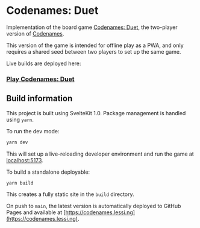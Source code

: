 # Codenames: Duet

Implementation of the board game [Codenames: Duet](https://boardgamegeek.com/boardgame/224037/codenames-duet), the two-player version of [Codenames](https://boardgamegeek.com/boardgame/178900/codenames).

This version of the game is intended for offline play as a PWA, and only requires a shared seed between two players to set up the same game.

Live builds are deployed here:

### [Play Codenames: Duet](https://codenames.lessi.ng)

## Build information

This project is built using SvelteKit 1.0. Package management is handled using `yarn`.

To run the dev mode:
```sh
yarn dev
```
This will set up a live-reloading developer environment and run the game at [localhost:5173](http://localhost:5173).

To build a standalone deployable:
```sh
yarn build
```
This creates a fully static site in the `build` directory.

On push to `main`, the latest version is automatically deployed to GitHub Pages and available at [https://codenames.lessi.ng](https://codenames.lessi.ng).
